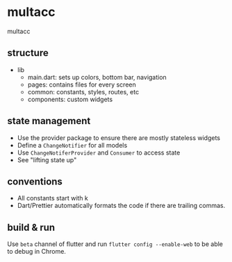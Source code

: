 # multacc
multacc

## structure
- lib
  - main.dart: sets up colors, bottom bar, navigation
  - pages: contains files for every screen
  - common: constants, styles, routes, etc
  - components: custom widgets

## state management
- Use the provider package to ensure there are mostly stateless widgets
- Define a `ChangeNotifier` for all models
- Use `ChangeNotiferProvider` and `Consumer` to access state
- See "lifting state up"

## conventions
- All constants start with k
- Dart/Prettier automatically formats the code if there are trailing commas.

## build & run
Use `beta` channel of flutter and run `flutter config --enable-web` to be able to debug in Chrome.